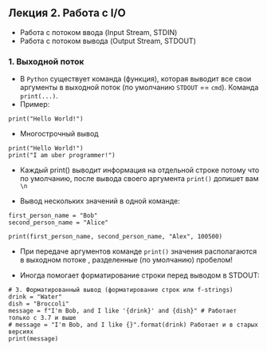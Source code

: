 ## Лекция 2. Работа с I/O

* Работа с потоком ввода (Input Stream, STDIN)
* Работа с потоком вывода (Output Stream, STDOUT)

### 1. Выходной поток
* В `Python` существует команда (функция), которая выводит все свои аргументы в выходной поток (по умолчанию `STDOUT` == `cmd`). Команда `print(...)`.
* Пример:
```
print("Hello World!")
```

* Многострочный вывод
```
print("Hello World!")
print("I am uber programmer!")
```

* Каждый print() выводит информация на отдельной строке потому что по умолчанию, после вывода своего аргумента `print()` допишет вам `\n`

* Вывод нескольких значений в одной команде:
```
first_person_name = "Bob"
second_person_name = "Alice"

print(first_person_name, second_person_name, "Alex", 100500)
```
* При передаче аргументов команде `print()` значения располагаются в выходном потоке , разделенные (по умолчанию) пробелом!

* Иногда помогает форматирование строки перед выводом в STDOUT:
```
# 3. Форматированный вывод (форматирование строк или f-strings)
drink = "Water"
dish = "Broccoli"
message = f"I'm Bob, and I like '{drink}' and {dish}" # Работает только с 3.7 и выше
# message = "I'm Bob, and I like {}".format(drink) Работает и в старых версиях
print(message)
```